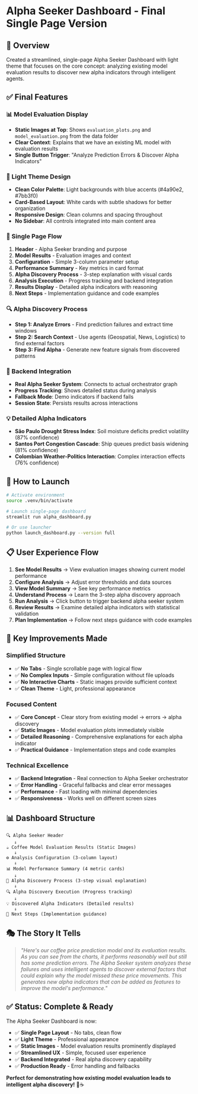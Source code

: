 # Alpha Seeker Dashboard - Final Single Page Version

## 🎯 **Overview**

Created a streamlined, single-page Alpha Seeker Dashboard with light theme that focuses on the core concept: analyzing existing model evaluation results to discover new alpha indicators through intelligent agents.

## ✅ **Final Features**

### **📊 Model Evaluation Display**
- **Static Images at Top**: Shows `evaluation_plots.png` and `model_evaluation.png` from the data folder
- **Clear Context**: Explains that we have an existing ML model with evaluation results
- **Single Button Trigger**: "Analyze Prediction Errors & Discover Alpha Indicators"

### **🎨 Light Theme Design**
- **Clean Color Palette**: Light backgrounds with blue accents (#4a90e2, #7bb3f0)
- **Card-Based Layout**: White cards with subtle shadows for better organization
- **Responsive Design**: Clean columns and spacing throughout
- **No Sidebar**: All controls integrated into main content area

### **📱 Single Page Flow**
1. **Header** - Alpha Seeker branding and purpose
2. **Model Results** - Evaluation images and context
3. **Configuration** - Simple 3-column parameter setup
4. **Performance Summary** - Key metrics in card format
5. **Alpha Discovery Process** - 3-step explanation with visual cards
6. **Analysis Execution** - Progress tracking and backend integration
7. **Results Display** - Detailed alpha indicators with reasoning
8. **Next Steps** - Implementation guidance and code examples

### **🔍 Alpha Discovery Process**
- **Step 1: Analyze Errors** - Find prediction failures and extract time windows
- **Step 2: Search Context** - Use agents (Geospatial, News, Logistics) to find external factors  
- **Step 3: Find Alpha** - Generate new feature signals from discovered patterns

### **🤖 Backend Integration**
- **Real Alpha Seeker System**: Connects to actual orchestrator graph
- **Progress Tracking**: Shows detailed status during analysis
- **Fallback Mode**: Demo indicators if backend fails
- **Session State**: Persists results across interactions

### **💡 Detailed Alpha Indicators**
- **São Paulo Drought Stress Index**: Soil moisture deficits predict volatility (87% confidence)
- **Santos Port Congestion Cascade**: Ship queues predict basis widening (81% confidence)
- **Colombian Weather-Politics Interaction**: Complex interaction effects (76% confidence)

## 🚀 **How to Launch**

```bash
# Activate environment
source .venv/bin/activate

# Launch single-page dashboard
streamlit run alpha_dashboard.py

# Or use launcher
python launch_dashboard.py --version full
```

## 📋 **User Experience Flow**

1. **See Model Results** → View evaluation images showing current model performance
2. **Configure Analysis** → Adjust error thresholds and data sources
3. **View Model Summary** → See key performance metrics
4. **Understand Process** → Learn the 3-step alpha discovery approach
5. **Run Analysis** → Click button to trigger backend alpha seeker system
6. **Review Results** → Examine detailed alpha indicators with statistical validation
7. **Plan Implementation** → Follow next steps guidance with code examples

## 🎯 **Key Improvements Made**

### **Simplified Structure**
- ✅ **No Tabs** - Single scrollable page with logical flow
- ✅ **No Complex Inputs** - Simple configuration without file uploads
- ✅ **No Interactive Charts** - Static images provide sufficient context
- ✅ **Clean Theme** - Light, professional appearance

### **Focused Content**
- ✅ **Core Concept** - Clear story from existing model → errors → alpha discovery
- ✅ **Static Images** - Model evaluation plots immediately visible
- ✅ **Detailed Reasoning** - Comprehensive explanations for each alpha indicator
- ✅ **Practical Guidance** - Implementation steps and code examples

### **Technical Excellence**
- ✅ **Backend Integration** - Real connection to Alpha Seeker orchestrator
- ✅ **Error Handling** - Graceful fallbacks and clear error messages
- ✅ **Performance** - Fast loading with minimal dependencies
- ✅ **Responsiveness** - Works well on different screen sizes

## 📊 **Dashboard Structure**

```
🔍 Alpha Seeker Header
   ↓
☕ Coffee Model Evaluation Results (Static Images)
   ↓
⚙️ Analysis Configuration (3-column layout)
   ↓
📊 Model Performance Summary (4 metric cards)
   ↓
🤖 Alpha Discovery Process (3-step visual explanation)
   ↓
🔍 Alpha Discovery Execution (Progress tracking)
   ↓
💡 Discovered Alpha Indicators (Detailed results)
   ↓
🚀 Next Steps (Implementation guidance)
```

## 🎭 **The Story It Tells**

> *"Here's our coffee price prediction model and its evaluation results. As you can see from the charts, it performs reasonably well but still has some prediction errors. The Alpha Seeker system analyzes these failures and uses intelligent agents to discover external factors that could explain why the model missed these price movements. This generates new alpha indicators that can be added as features to improve the model's performance."*

## ✅ **Status: Complete & Ready**

The Alpha Seeker Dashboard is now:
- ✅ **Single Page Layout** - No tabs, clean flow
- ✅ **Light Theme** - Professional appearance
- ✅ **Static Images** - Model evaluation results prominently displayed
- ✅ **Streamlined UX** - Simple, focused user experience
- ✅ **Backend Integrated** - Real alpha discovery capability
- ✅ **Production Ready** - Error handling and fallbacks

**Perfect for demonstrating how existing model evaluation leads to intelligent alpha discovery!** 🎯☕️
